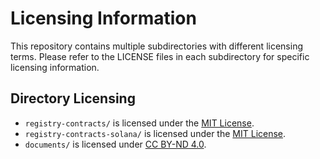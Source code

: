 # Licensing Information

This repository contains multiple subdirectories with different licensing terms. Please refer to the LICENSE files in each subdirectory for specific licensing information.

## Directory Licensing

-   `registry-contracts/` is licensed under the [MIT License](https://mit-license.org/).
-   `registry-contracts-solana/` is licensed under the [MIT License](https://mit-license.org/).
-   `documents/` is licensed under [CC BY-ND 4.0](https://creativecommons.org/licenses/by-nd/4.0/).
